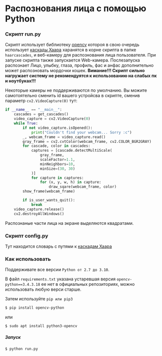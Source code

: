 # Раcпознования лица с помощью Python

### Скрипт run.py

Скрипт использует библиотеку [opencv](https://docs.opencv.org/4.x/d6/d00/tutorial_py_root.html) котороя в свою очередь использует [каскады Хаара](https://ru.wikipedia.org/wiki/%D0%9F%D1%80%D0%B8%D0%B7%D0%BD%D0%B0%D0%BA%D0%B8_%D0%A5%D0%B0%D0%B0%D1%80%D0%B0) харанятся в корне скрипта в папке `haarcascades`, и веб-камеру для распознования лица пользователя.
При запуске скрипта также запускается Web-камера.
Послезапуска распознает Лицо, улыбку, глаза, профиль, фас и анфас дополнительно может распозновать мордочки кошек.
**Вимание!!! Скрипт сильно нагружает систему не рекомендуятся к использованию на слабых пк и ноутбуках!!!**

Некоторые камеры не поддерживаются по умолчанию. Вы можите самотоятельно сменить id вашего устройсва в скрипте, сменив параметр `cv2.VideoCapture(0)` тут:

```Python
if __name__ == "__main__":
    cascades = get_cascades()
    video_capture = cv2.VideoCapture(0)
    while True:
        if not video_capture.isOpened():
            print("Couldn't find your webcam... Sorry :c")
        _, webcam_frame = video_capture.read()
        gray_frame = cv2.cvtColor(webcam_frame, cv2.COLOR_BGR2GRAY)
        for cascade, color in cascades:
            captures = [cascade.detectMultiScale(
                gray_frame,
                scaleFactor=1.1,
                minNeighbors=10,
                minSize=(30, 30)
            )]
            for capture in captures:
                for (x, y, w, h) in capture:
                    draw_sqare(webcam_frame, color)
        show_frame(webcam_frame)

        if is_user_wants_quit():
            break
    video_capture.release()
    cv2.destroyAllWindows()

```

Распознаные части лица на экране выделяются квадратами.

### Скрипт config.py

Тут находится словарь с путями к [каскадам Хаара](https://ru.wikipedia.org/wiki/%D0%9F%D1%80%D0%B8%D0%B7%D0%BD%D0%B0%D0%BA%D0%B8_%D0%A5%D0%B0%D0%B0%D1%80%D0%B0)

### Как использовать

Поддерживате все версии `Python от 2.7 до 3.10`.

В файл `requirements.txt` указана устаревшая версия `opencv-python==3.4.3.18` ее нет в официальных репозиториях, можно использовать любую верси старше.

Затем используйте `pip или pip3`
```bash
$ pip install opencv-python
```
или

```bash
$ sudo apt install python3-opencv
```

##### Запуск

```bash
$ python run.py
```
